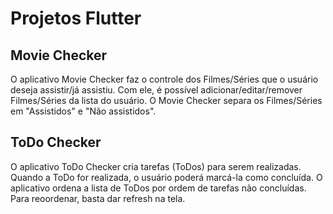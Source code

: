 # Projetos Flutter

## Movie Checker
O aplicativo Movie Checker faz o controle dos Filmes/Séries que o usuário deseja assistir/já assistiu. Com ele, é possível adicionar/editar/remover Filmes/Séries da lista do usuário. O Movie Checker separa os Filmes/Séries em "Assistidos" e "Não assistidos".

## ToDo Checker
O aplicativo ToDo Checker cria tarefas (ToDos) para serem realizadas. Quando a ToDo for realizada, o usuário poderá marcá-la como concluída. O aplicativo ordena a lista de ToDos por ordem de tarefas não concluídas. Para reoordenar, basta dar refresh na tela.
